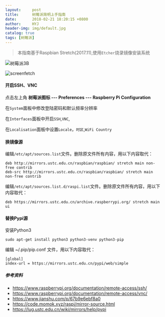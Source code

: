 ```yaml
---
layout:     post
title:      树莓派简明上手指南
date:       2018-02-21 18:20:15 +0800
author:     HYJ
header-img: img/default.jpg
catalog: true
tags: [树莓派]
---
```


 <!-- more --> 
> 本指南基于Raspbian Stretch(2017.11),使用`Etcher`烧录镜像安装系统



![树莓派3B](https://huyinjiexyz-1251543717.file.myqcloud.com/_posts/%E6%A0%91%E8%8E%93%E6%B4%BE%E7%AE%80%E6%98%8E%E4%B8%8A%E6%89%8B%E6%8C%87%E5%8D%97/photo_2018-02-21_18-30-58.jpg)

![screenfetch](https://huyinjiexyz-1251543717.file.myqcloud.com/_posts/%E6%A0%91%E8%8E%93%E6%B4%BE%E7%AE%80%E6%98%8E%E4%B8%8A%E6%89%8B%E6%8C%87%E5%8D%97/pi%40raspberrypi%5E%25%20~_004.png)
#### 开启SSH、VNC
点击左上角 **树莓派图标 --- Preferences --- Raspberry Pi Configuration** 

在`System`面板中修改登陆密码和默认频率分辨率

在`Interfaces`面板中开启`SSH`,`VNC`,

在`Localisation`面板中设置`Locale`，`时区`,`WiFi Country`

#### 换镜像源
编辑`/etc/apt/sources.list`文件。删除原文件所有内容，用以下内容取代：
```
deb http://mirrors.ustc.edu.cn/raspbian/raspbian/ stretch main non-free contrib
deb-src http://mirrors.ustc.edu.cn/raspbian/raspbian/ stretch main non-free contrib
```
编辑`/etc/apt/sources.list.d/raspi.list`文件。删除原文件所有内容，用以下内容取代：
```
deb https://mirrors.ustc.edu.cn/archive.raspberrypi.org/ stretch main ui
```
#### 替换Pypi源
安装Python3
```
sudo apt-get install python3 python3-venv python3-pip
```
编辑 ~/.pip/pip.conf 文件，用以下内容取代：
```
[global]
index-url = https://mirrors.ustc.edu.cn/pypi/web/simple
```





##### 参考资料

* https://www.raspberrypi.org/documentation/remote-access/ssh/
* https://www.raspberrypi.org/documentation/remote-access/vnc/
* https://www.jianshu.com/p/67b9e6ebf8a0
* https://code.momok.xyz/raspi/mirror-source.html
* https://lug.ustc.edu.cn/wiki/mirrors/help/pypi